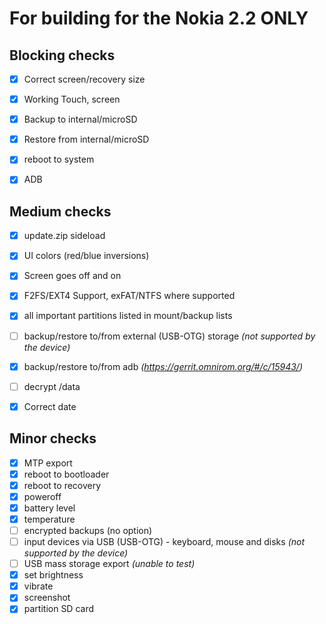# For building for the Nokia 2.2 ONLY

## Blocking checks

- [X] Correct screen/recovery size
- [X] Working Touch, screen
- [X] Backup to internal/microSD
- [X] Restore from internal/microSD
- [X] reboot to system
- [X] ADB


## Medium checks

- [X] update.zip sideload
- [X] UI colors (red/blue inversions)
- [X] Screen goes off and on
- [X] F2FS/EXT4 Support, exFAT/NTFS where supported
- [X] all important partitions listed in mount/backup lists
- [ ] backup/restore to/from external (USB-OTG) storage *(not supported by the device)*
- [X] backup/restore to/from adb *(https://gerrit.omnirom.org/#/c/15943/)*
- [ ] decrypt /data
- [X] Correct date


## Minor checks

- [X] MTP export
- [X] reboot to bootloader
- [X] reboot to recovery
- [X] poweroff
- [X] battery level
- [X] temperature
- [ ] encrypted backups (no option)
- [ ] input devices via USB (USB-OTG) - keyboard, mouse and disks *(not supported by the device)*
- [ ] USB mass storage export *(unable to test)*
- [X] set brightness
- [X] vibrate
- [X] screenshot
- [X] partition SD card
